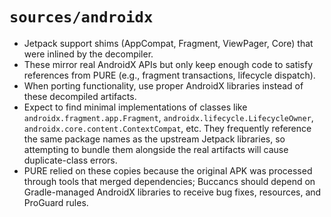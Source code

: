 # `sources/androidx`

- Jetpack support shims (AppCompat, Fragment, ViewPager, Core) that were inlined by the decompiler.
- These mirror real AndroidX APIs but only keep enough code to satisfy references from PURE (e.g., fragment
  transactions, lifecycle dispatch).
- When porting functionality, use proper AndroidX libraries instead of these decompiled artifacts.
- Expect to find minimal implementations of classes like `androidx.fragment.app.Fragment`,
  `androidx.lifecycle.LifecycleOwner`, `androidx.core.content.ContextCompat`, etc. They frequently reference the same
  package names as the upstream Jetpack libraries, so attempting to bundle them alongside the real artifacts will cause
  duplicate-class errors.
- PURE relied on these copies because the original APK was processed through tools that merged dependencies; Buccancs
  should depend on Gradle-managed AndroidX libraries to receive bug fixes, resources, and ProGuard rules.
